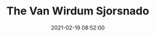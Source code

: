 ---
layout: post
date: 2021-02-19 08:52:00
categories: [podcast]
title: The Van Wirdum Sjorsnado
description: Explaining Bitcoin addresses
external_url: http://nadobtc.btc.libsynpro.com/explaining-bitcoin-addresses-nado-28
---